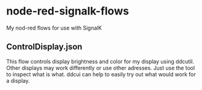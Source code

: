 # node-red-signalk-flows
My nod-red flows for use with SignalK

## ControlDisplay.json
This flow controls display brightness and color for my display using ddcutil. Other displays may work differently or use other adresses. Just use the tool to inspect what is what. ddcui can help to easily try out what would work for a display.
